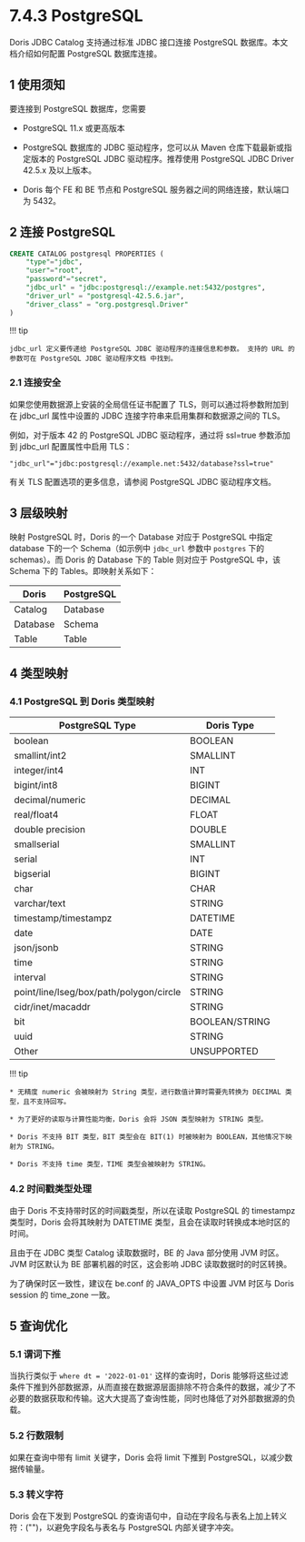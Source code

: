 # 7.4.3 PostgreSQL

Doris JDBC Catalog 支持通过标准 JDBC 接口连接 PostgreSQL 数据库。本文档介绍如何配置 PostgreSQL 数据库连接。

## 1 使用须知

要连接到 PostgreSQL 数据库，您需要

* PostgreSQL 11.x 或更高版本

* PostgreSQL 数据库的 JDBC 驱动程序，您可以从 Maven 仓库下载最新或指定版本的 PostgreSQL JDBC 驱动程序。推荐使用 PostgreSQL JDBC Driver 42.5.x 及以上版本。

* Doris 每个 FE 和 BE 节点和 PostgreSQL 服务器之间的网络连接，默认端口为 5432。

## 2 连接 PostgreSQL

```sql
CREATE CATALOG postgresql PROPERTIES (
    "type"="jdbc",
    "user"="root",
    "password"="secret",
    "jdbc_url" = "jdbc:postgresql://example.net:5432/postgres",
    "driver_url" = "postgresql-42.5.6.jar",
    "driver_class" = "org.postgresql.Driver"
)
```

!!! tip

    jdbc_url 定义要传递给 PostgreSQL JDBC 驱动程序的连接信息和参数。 支持的 URL 的参数可在 PostgreSQL JDBC 驱动程序文档 中找到。

### 2.1 连接安全

如果您使用数据源上安装的全局信任证书配置了 TLS，则可以通过将参数附加到在 jdbc_url 属性中设置的 JDBC 连接字符串来启用集群和数据源之间的 TLS。

例如，对于版本 42 的 PostgreSQL JDBC 驱动程序，通过将 ssl=true 参数添加到 jdbc_url 配置属性中启用 TLS：

```shell
"jdbc_url"="jdbc:postgresql://example.net:5432/database?ssl=true"
```

有关 TLS 配置选项的更多信息，请参阅 PostgreSQL JDBC 驱动程序文档。

## 3 层级映射

映射 PostgreSQL 时，Doris 的一个 Database 对应于 PostgreSQL 中指定 database 下的一个 Schema（如示例中 `jdbc_url` 参数中 `postgres` 下的 schemas）。而 Doris 的 Database 下的 Table 则对应于 PostgreSQL 中，该 Schema 下的 Tables。即映射关系如下：

| Doris | PostgreSQL |
| -- | -- |
| Catalog | Database |
| Database | Schema |
| Table | Table |

## 4 类型映射

### 4.1 PostgreSQL 到 Doris 类型映射

| PostgreSQL Type | Doris Type |
| -- | -- |
| boolean | BOOLEAN |
| smallint/int2 | SMALLINT |
| integer/int4 | INT |
| bigint/int8 | BIGINT |
| decimal/numeric | DECIMAL |
| real/float4 | FLOAT |
| double precision | DOUBLE |
| smallserial | SMALLINT |
| serial | INT |
| bigserial | BIGINT |
| char | CHAR |
| varchar/text | STRING |
| timestamp/timestampz | DATETIME |
| date | DATE |
| json/jsonb | STRING |
| time | STRING |
| interval | STRING |
| point/line/lseg/box/path/polygon/circle | STRING |
| cidr/inet/macaddr | STRING |
| bit | BOOLEAN/STRING |
| uuid | STRING |
| Other | UNSUPPORTED |

!!! tip

    * 无精度 numeric 会被映射为 String 类型，进行数值计算时需要先转换为 DECIMAL 类型，且不支持回写。

    * 为了更好的读取与计算性能均衡，Doris 会将 JSON 类型映射为 STRING 类型。

    * Doris 不支持 BIT 类型，BIT 类型会在 BIT(1) 时被映射为 BOOLEAN，其他情况下映射为 STRING。

    * Doris 不支持 time 类型，TIME 类型会被映射为 STRING。

### 4.2 时间戳类型处理

由于 Doris 不支持带时区的时间戳类型，所以在读取 PostgreSQL 的 timestampz 类型时，Doris 会将其映射为 DATETIME 类型，且会在读取时转换成本地时区的时间。

且由于在 JDBC 类型 Catalog 读取数据时，BE 的 Java 部分使用 JVM 时区。JVM 时区默认为 BE 部署机器的时区，这会影响 JDBC 读取数据时的时区转换。

为了确保时区一致性，建议在 be.conf 的 JAVA_OPTS 中设置 JVM 时区与 Doris session 的 time_zone 一致。

## 5 查询优化

### 5.1 谓词下推

当执行类似于 `where dt = '2022-01-01'` 这样的查询时，Doris 能够将这些过滤条件下推到外部数据源，从而直接在数据源层面排除不符合条件的数据，减少了不必要的数据获取和传输。这大大提高了查询性能，同时也降低了对外部数据源的负载。

### 5.2 行数限制

如果在查询中带有 limit 关键字，Doris 会将 limit 下推到 PostgreSQL，以减少数据传输量。

### 5.3 转义字符

Doris 会在下发到 PostgreSQL 的查询语句中，自动在字段名与表名上加上转义符：("")，以避免字段名与表名与 PostgreSQL 内部关键字冲突。
